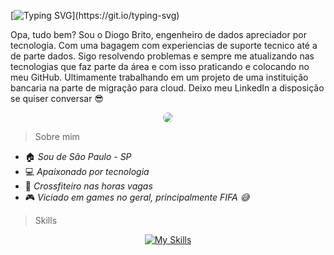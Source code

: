 [![Typing SVG](https://readme-typing-svg.demolab.com?font=Fira+Code&duration=3000&pause=1000&color=334FF7&random=false&width=435&lines=Ol%C3%A1+mundo!;Diogo+Brito%2C+Engenheiro+de+Dados.)](https://git.io/typing-svg)

Opa, tudo bem? 
Sou o Diogo Brito, engenheiro de dados apreciador por tecnologia. Com uma bagagem com experiencias de suporte tecnico até a de parte dados. Sigo resolvendo problemas e sempre me atualizando nas tecnologias que faz parte da área e com isso praticando e colocando no meu GitHub. Ultimamente trabalhando em um projeto de uma instituição bancaria na parte de migração para cloud. Deixo meu LinkedIn a disposição se quiser conversar 😎


<div align="center">


<a href="https://www.linkedin.com/in/diogo-brito-156b10150" target="_blank"><img src="https://img.shields.io/badge/-LinkedIn-%230077B5?style=for-the-badge&logo=linkedin&logoColor=white" style="border-radius: 30px" target="_blank"></a>


 </div>

> Sobre mim

- 🏠 *Sou de São Paulo - SP*
- 💻 *Apaixonado por tecnologia*
- 💪 *Crossfiteiro nas horas vagas*
- 🎮 *Viciado em games no geral, principalmente FIFA 😅*

> Skills

<div align="center">
  
[![My Skills](https://skillicons.dev/icons?i=vscode,linux,gcp,python,mysql,git,github,azure)](https://skillicons.dev)
</div>
